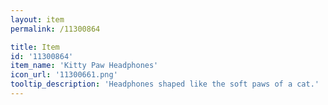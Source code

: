 ```yaml
---
layout: item
permalink: /11300864

title: Item
id: '11300864'
item_name: 'Kitty Paw Headphones'
icon_url: '11300661.png'
tooltip_description: 'Headphones shaped like the soft paws of a cat.'
---
```

